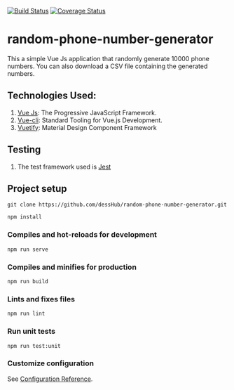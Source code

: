 [![Build Status](https://travis-ci.org/dessHub/random-phone-number-generator.svg?branch=master)](https://travis-ci.org/dessHub/random-phone-number-generator)
[![Coverage Status](https://coveralls.io/repos/github/dessHub/random-phone-number-generator/badge.svg)](https://coveralls.io/github/dessHub/random-phone-number-generator)

# random-phone-number-generator

This a simple Vue Js application that randomly generate 10000 phone numbers. You can also download a CSV file containing the generated numbers.

## Technologies Used:

1. [Vue Js](https://vuejs.org/): The Progressive JavaScript Framework.
2. [Vue-cli](https://cli.vuejs.org): Standard Tooling for Vue.js Development.
3. [Vuetify](https://vuetifyjs.com/): Material Design Component Framework

## Testing

1. The test framework used is [Jest](https://jestjs.io/)

## Project setup
```
git clone https://github.com/dessHub/random-phone-number-generator.git

npm install
```

### Compiles and hot-reloads for development
```
npm run serve
```

### Compiles and minifies for production
```
npm run build
```

### Lints and fixes files
```
npm run lint
```

### Run unit tests
```
npm run test:unit
```

### Customize configuration
See [Configuration Reference](https://cli.vuejs.org/config/).
